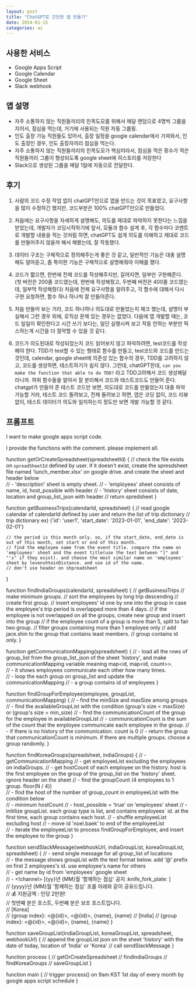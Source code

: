 ```yaml
---
layout: post
title: "ChatGPT로 간단한 앱 만들기"
date: 2024-01-15
categories: ai
---
```



## 사용한 서비스
- Google Apps Script
- Google Calendar
- Google Sheet
- Slack webhook


## 앱 설명
- 자주 소통하지 않는 직원들끼리의 친목도모를 위해서 매달 랜덤으로 4명씩 그룹을 지어서, 점심을 먹는데, 거기에 사용되는 직원 자동 그룹핑.
- 인도 출장 가능 직원들도 있어서, 출장 일정을 google calendar에서 가져와서, 인도 출장인 경우, 인도 출장자끼리 점심을 먹는다.
- 자주 소통하지 않는 직원들끼리의 친목도모가 핵심이라서, 점심을 먹은 횟수가 적은 직원들끼리 그룹이 형성되도록 google sheet에 히스토리를 저장한다
- Slack으로 생성된 그룹을 매달 1일에 자동으로 전달한다.


## 후기
1. 사람의 코드 수정 작업 없이 chatGPT만으로 앱을 만드는 것이 목표였고, 요구사항을 많이 수정하긴 했지만, 코드부분은 100% chatGPT만으로 만들었다.
2. 처음에는 요구사항을 자세하게 설명해도, 의도를 제대로 파악하지 못한다는 느낌을 받았는데, 개발자가 코딩시작하기에 앞서, 모듈과 함수 설계 후, 각 함수마다 코맨트로 개발할 내용을 적는 것처럼 하면, chatGPT도 쉽게 의도를 이해하고 제대로 코드를 만들어주지 않을까 해서 해봤는데, 잘 작동했다.
3. 데이터 구조는 구체적으로 정의해주는게 좋은 것 같고, 일반적인 기능은 대충 설명해도 알아듣고, 좀 특이한 기능은 구체적으로 설명해줘야 이해를 했다.

4. 코드가 짧으면, 한번에 전체 코드를 작성해주지만, 길어지면, 일부만 구현해준다.
   (첫 버전은 200줄 코드였는데, 한번에 작성해줬고, 두번째 버전은 400줄 코드였는데, 일부막 작성해줬다)
   처음에 전체 요구사항을 알려주고, 각 함수에 대해서 다시 구현 요청하면, 함수 하나 하나씩 잘 만들어준다.
5. 처음 만들어 보는 거라, 코드 하나하나 의도대로 만들었는지 체크 했는데,
   설명이 부실해서 그런 경우 외에, 로직상 문제 있는 경우는 없었다.
   다음에 앱 개발할 때는, 코드 일일이 확인한다고 시간 쓰기 보다는, 일단 실행시켜 보고 작동 안하는 부분만 픽스하는게 시간을 더 절약할 수 있을 것 같다.
6. 코드가 의도된대로 작성되었는지 코드 읽어보지 않고 파악하려면, test코드를 작성해야 한다. TDD가 test할 수 있는 형태로 함수를 만들고, test코드와 코드를 만드는 것인데, calendar, google sheet에 의존성 있는 함수의 경우, TDD를 고려하지 않고, 코드를 생성하면, 테스트하기가 쉽지 않다. 그런데, chatGPT한데, `can you make the function that able to do TDD?` 라고 TDD고려해서 코드 생성해달라니까. 하위 함수들을 알아서 잘 분리해서 코드와 테스트코드도 만들어 준다. chatgpt가 만들어 준 테스트 코드만 보면, 의도대로 코드를 만들었는지 대충 파악 가능할 거라, 테스트 코드 돌려보고, 전체 돌려보고 하면, 앱은 코딩 없이, 코드 리뷰 없이, 테스트 데이터가 의도와 일치하는지 정도만 보면 개발 가능할 것 같다.


## 프롬프트


I want to make google apps script code.

I provide the functions with the comment. please implement all.


function getOrCreateSpreadsheet(spreadsheetId) {
// check the file exists on `spreadSheetId` defined by user. if it doesn't exist, create the spresdsheet file named 'lunch_member.xlsx' on google drive. and create the sheet and header below		
// 		- 'description' sheet is empty sheet.
// 		- 'employees' sheet consists of name, id, host_possible with header
// 		- 'history' sheet consists of date, location and group_list_json with header
// return spredsheet
}

function getBusinessTrips(calendarId, spreadsheet) {
// read google calendar of calendarId defined by user  and return the list of trip dictionary
// trip dictionary ex) {'id': 'user1', 'start_date': '2023-01-01', 'end_date': '2023-02-01'}

	// the period is this month only. so, if the start_date, end_date is out of this month, set start or end of this month.
	// find the employee name from the event title. compare the name on 'employees' sheet and the event title(use the text between "]" and "'s" if they exist). and choose the most similar name on 'employees' sheet by levenshteinDistance. and use id of the name.
	// don't use header on shpreadsheet
}

function findIndiaGroups(calendarId, spreadsheet) {
// getBusinessTrips
// make minimum groups.
// sort the employees by long trip descending
// create first group.
// insert employees' id one by one into the group in case the employee's trip period is overlapped more than 4 days.
// if the employee is not overlapped on all the groups, create new group and insert into the group
// if the employee count of a group is more than 5, split to fair two group.
// filter groups containing more than 1 employee only
// add jace.shin to the group that contains least members.
// group contains id only.
}


function getCommunicationMapping(spreadsheet) {
// - load all the rows of group_list from the group_list_json of the sheet 'history', and make communicationMapping variable meaning map<id, map<id, count>>.		
//		- it shows employees communicate each other how many times.		
//		- loop the each group on group_list and update the communicationMapping
//		- a group contains id of employees
}

function findGroupForEmployee(employee, groupList, communicationMapping) {
// - find the minSize and maxSize among groups
//	- find the availableGroupList with the condition (group's size < maxSize) or (group's size = min_size)
//	- find the communicationCount of the group for the employee in availableGroupList
//		- communicationCount is the sum of the count that the employee communicate each employee in the group.
//		- if there is no history of the communication. count is 0
//	- return the group that communicationCount is minimum. if there are multiple groups. choose a group randomly.
}

function findKoreaGroups(spreadsheet, indiaGroups) {
// - getCommunicationMapping
// - get employeeList excluding the employees on indiaGroups.
// - get hostCount of each employee on the history. host is the first employee on the group of the group_list on the 'history' sheet. ignore header on the sheet
// - find the groupCount (4 employees to 1 group. floor(N / 4))		
// - find the host of the number of group_count in employeeList with the condition below		
// 		- minimum hostCount
//		- host_possible = 'true' on 'employees' sheet
// - initilize groupList. each group type is list, and contains employees` id. at the first time, each group contains each host.
// - shuffle employeeList excluding host
// - move id 'noel.baek' to end of the employeeList		
// - iterate the employeeList to process findGroupForEmployee, and insert the employee to the group
}


function sendSlackMessage(webhookUrl, indiaGroupList, koreaGroupList, spreadsheet) {
// - send single message for all group_list of locations		
// - the message shows groupList with the text format below. add '@' prefix on first 2 employees's id. use employee's name for others		
// - get name by id from 'employees' google sheet		
// - <!channel> [{yy}년 {MM}월 '함께하는 점심' 공지 :knife_fork_plate: ]		
// {yyyy}년 {MM}월 '함께하는 점심' 조를 아래와 같이 공유드립니다.		
// :moneybag: 지원금액 : 인당 2만원!		
// 첫번째 분은 호스트, 두번째 분은 보조 호스트입니다.		
// [Korea]		
//		{group index}: <@{id}>, <@{id}>, {name}, {name}
// [India]
//		{group index}: <@{id}>, <@{id}>, {name}, {name}
}


function saveGroupList(indiaGroupList, koreaGroupList, spreadsheet, webhookUrl) {
// append the groupList json on the sheet 'history' with the date of today, location of 'India' or 'Korea'
// call sendSlackMessage
}



function process {
// getOrCreateSpreadsheet
// findIndiaGroups
// findKoreaGroups
// saveGroupList
}

function main {
// trigger process() on 9am KST 1st day of every month by google apps script schedule
}
